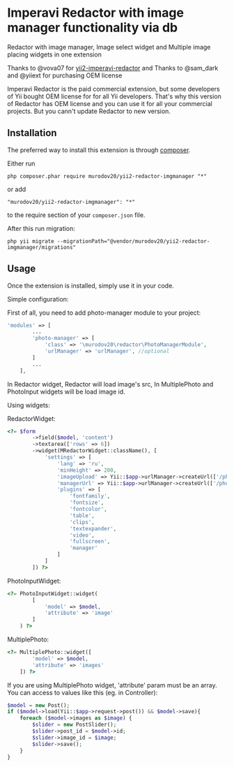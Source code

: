 Imperavi Redactor with image manager functionality via db
=========================================================
Redactor with image manager, Image select widget and Multiple image placing widgets in one extension

Thanks to @vova07 for [yii2-imperavi-redactor](https://github.com/vova07/yii2-imperavi-redactor) and Thanks to @sam_dark and @yiiext for purchasing OEM license

Imperavi Redactor is the paid commercial extension, but some developers of Yii bought OEM license for 
for all Yii developers. That's why this version of Redactor has OEM license and you can use it for all your commercial projects. But you cann't update Redactor to new version.

Installation
------------

The preferred way to install this extension is through [composer](http://getcomposer.org/download/).

Either run

```
php composer.phar require murodov20/yii2-redactor-imgmanager "*"
```

or add

```
"murodov20/yii2-redactor-imgmanager": "*"
```

to the require section of your `composer.json` file.

After this run migration:
```
php yii migrate --migrationPath="@vendor/murodov20/yii2-redactor-imgmanager/migrations"
```

Usage
-----

Once the extension is installed, simply use it in your code.

Simple configuration:

First of all, you need to add photo-manager module to your project:

```php
'modules' => [
		...
        'photo-manager' => [
            'class' => '\murodov20\redactor\PhotoManagerModule',
            'urlManager' => 'urlManager', //optional
        ]
        ...
    ],

```

In Redactor widget, Redactor will load image's src, In MultiplePhoto and PhotoInput widgets will be load image id.

Using widgets:

RedactorWidget:
```php
<?= $form
		->field($model, 'content')
		->textarea(['rows' => 6])
		->widget(MRedactorWidget::className(), [
            'settings' => [
                'lang' => 'ru',
                'minHeight' => 200,
                'imageUpload' => Yii::$app->urlManager->createUrl(['/photo-manager/image/ajax-upload']),
                'managerUrl' => Yii::$app->urlManager->createUrl(['/photo-manager/image/get']),
                'plugins' => [
                    'fontfamily',
                    'fontsize',
                    'fontcolor',
                    'table',
                    'clips',
                    'textexpander',
                    'video',
                    'fullscreen',
                    'manager'
                ]
            ]
        ]) ?>

```

PhotoInputWidget:
```php
<?= PhotoInputWidget::widget(
        [
            'model' => $model,
            'attribute' => 'image'
        ]
    ) ?>

```

MultiplePhoto:
```php
<?= MultiplePhoto::widget([
	    'model' => $model,
	    'attribute' => 'images'
	]) ?>

```

If you are using MultiplePhoto widget, 'attribute' param must be an array. 
You can access to values like this (eg. in Controller):
```php
$model = new Post();
if ($model->load(Yii::$app->request->post()) && $model->save){
	foreach ($model->images as $image) {
		$slider = new PostSlider();
		$slider->post_id = $model->id;
		$slider->image_id = $image;
		$slider->save();
	}
}

```